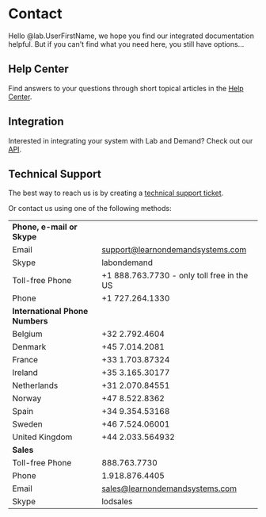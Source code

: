 # Contact 

Hello @lab.UserFirstName, we hope you find our integrated documentation helpful. But if you can't find what you need here, you still have options...


## Help Center

Find answers to your questions through short topical articles in the [Help Center](https://learnondemand.zendesk.com/hc/en-us/categories/200402875-Enlight-LOD-Lab-Developers).

## Integration

Interested in integrating your system with Lab and Demand? Check out our [API](/apidocumentation/v3).

## Technical Support

The best way to reach us is by creating a <a href="http://learnondemand-staging.azurewebsites.net/Form?CallingUrl=@lab.CallerEncoded&UserId=@lab.UserId">technical support ticket</a>.

Or contact us using one of the following methods:

|||
|---|---|
|**Phone, e-mail or Skype**||
|Email|<a href="mailto:support@learnondemandsystems.com">support@learnondemandsystems.com</a>|
|Skype|labondemand|
|Toll-free Phone|+1 888.763.7730 - only toll free in the US|
|Phone|+1 727.264.1330|
|**International Phone Numbers**||
|Belgium|+32 2.792.4604|
|Denmark|+45 7.014.2081|
|France|+33 1.703.87324|
|Ireland|+35 3.165.30177|
|Netherlands|+31 2.070.84551|
|Norway|+47 8.522.8362|
|Spain|+34 9.354.53168|
|Sweden|+46 7.524.06001|
|United Kingdom|+44 2.033.564932|
|**Sales**||
|Toll-free Phone|888.763.7730|
|Phone|1.918.876.4405|
|Email|<a href="mailto:sales@learnondemandsystems.com">sales@learnondemandsystems.com</a>|
|Skype|lodsales|
